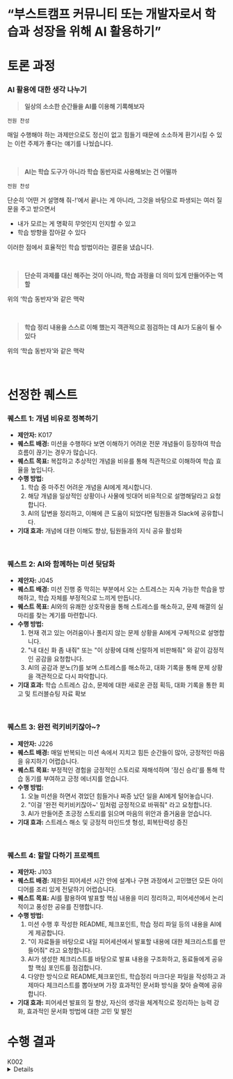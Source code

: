 # **“부스트캠프 커뮤니티 또는 개발자로서 학습과 성장을 위해 AI 활용하기”**

# 토론 과정

### **AI 활용에 대한 생각 나누기**

> **일상의 소소한 순간들을 AI를 이용해 기록해보자**
> 

`전원 찬성`

매일 수행해야 하는 과제만으로도 정신이 없고 힘들기 때문에 소소하게 환기시킬 수 있는 이런 주제가 좋다는 얘기를 나눴습니다. 
 
 &nbsp;
 
> **AI는 학습 도구가 아니라 학습 동반자로 사용해보는 건 어떨까**
> 

`전원 찬성` 

단순히 ‘어떤 거 설명해 줘-!’에서 끝나는 게 아니라, 그것을 바탕으로 파생되는 여러 질문을 주고 받으면서 

- 내가 모르는 게 명확히 무엇인지 인지할 수 있고
- 학습 방향을 잡아갈 수 있다

이러한 점에서 효율적인 학습 방법이라는 결론을 냈습니다. 
 
 &nbsp;
 
> **단순히 과제를 대신 해주는 것이 아니라, 학습 과정을 더 의미 있게 만들어주는 역할**
> 

위의 ‘학습 동반자’와 같은 맥락 
 
 &nbsp;
 
> **학습 정리 내용을 스스로 이해 했는지 객관적으로 점검하는 데 AI가 도움이 될 수 있다**
> 

위의 ‘학습 동반자’와 같은 맥락

 
 &nbsp;
 
# 선정한 퀘스트 
### **퀘스트 1: 개념 비유로 정복하기**

* **제안자:** K017 
* **퀘스트 배경:** 미션을 수행하다 보면 이해하기 어려운 전문 개념들이 등장하여 학습 흐름이 끊기는 경우가 많습니다.
* **퀘스트 목표:** 복잡하고 추상적인 개념을 비유를 통해 직관적으로 이해하여 학습 효율을 높입니다.
* **수행 방법:**
    1.  학습 중 마주친 어려운 개념을 AI에게 제시합니다.
    2.  해당 개념을 일상적인 상황이나 사물에 빗대어 비유적으로 설명해달라고 요청합니다.
    3.  AI의 답변을 정리하고, 이해에 큰 도움이 되었다면 팀원들과 Slack에 공유합니다.
* **기대 효과:** 개념에 대한 이해도 향상, 팀원들과의 지식 공유 활성화
 
 &nbsp;
 
### **퀘스트 2: AI와 함께하는 미션 뒷담화**

* **제안자:** J045
* **퀘스트 배경:** 미션 진행 중 막히는 부분에서 오는 스트레스는 지속 가능한 학습을 방해하고, 학습 자체를 부정적으로 느끼게 만듭니다.
* **퀘스트 목표:** AI와의 유쾌한 상호작용을 통해 스트레스를 해소하고, 문제 해결의 실마리를 찾는 계기를 마련합니다.
* **수행 방법:**
    1.  현재 겪고 있는 어려움이나 풀리지 않는 문제 상황을 AI에게 구체적으로 설명합니다.
    2.  "내 대신 화 좀 내줘" 또는 "이 상황에 대해 신랄하게 비판해줘" 와 같이 감정적인 공감을 요청합니다.
    3.  AI의 공감과 분노(?)를 보며 스트레스를 해소하고, 대화 기록을 통해 문제 상황을 객관적으로 다시 파악합니다.
* **기대 효과:** 학습 스트레스 감소, 문제에 대한 새로운 관점 획득, 대화 기록을 통한 회고 및 트러블슈팅 자료 확보
 
 &nbsp;
 
### **퀘스트 3: 완전 럭키비키잖아~?**

* **제안자:** J226
* **퀘스트 배경:** 매일 반복되는 미션 속에서 지치고 힘든 순간들이 많아, 긍정적인 마음을 유지하기 어렵습니다.
* **퀘스트 목표:** 부정적인 경험을 긍정적인 스토리로 재해석하며 '정신 승리'를 통해 학습 동기를 부여하고 긍정 에너지를 얻습니다.
* **수행 방법:**
    1.  오늘 미션을 하면서 겪었던 힘들거나 짜증 났던 일을 AI에게 털어놓습니다.
    2.  "이걸 '완전 럭키비키잖아~' 밈처럼 긍정적으로 바꿔줘" 라고 요청합니다.
    3.  AI가 만들어준 초긍정 스토리를 읽으며 마음의 위안과 즐거움을 얻습니다.
* **기대 효과:** 스트레스 해소 및 긍정적 마인드셋 형성, 회복탄력성 증진
 
 &nbsp;
 
### 퀘스트 4: 할말 다하기 프로젝트

* **제안자:** J103
* **퀘스트 배경:** 제한된 피어세션 시간 안에 설계나 구현 과정에서 고민했던 모든 아이디어를 조리 있게 전달하기 어렵습니다.
* **퀘스트 목표:** AI를 활용하여 발표할 핵심 내용을 미리 정리하고, 피어세션에서 논리적이고 풍성한 공유를 진행합니다.
* **수행 방법:**
    1.  미션 수행 후 작성한 README, 체크포인트, 학습 정리 파일 등의 내용을 AI에게 제공합니다.
    2.  "이 자료들을 바탕으로 내일 피어세션에서 발표할 내용에 대한 체크리스트를 만들어줘" 라고 요청합니다.
    3.  AI가 생성한 체크리스트를 바탕으로 발표 내용을 구조화하고, 동료들에게 공유할 핵심 포인트를 점검합니다.
    4.  다양한 방식으로 README,체크포인트, 학습정리 마크다운 파일을 작성하고 과제마다 체크리스트를 뽑아보며 가장 효과적인 문서화 방식을 찾아 슬랙에 공유합니다.
* **기대 효과:** 피어세션 발표의 질 향상, 자신의 생각을 체계적으로 정리하는 능력 강화, 효과적인 문서화 방법에 대한 고민 및 발전

# 수행 결과
<summary>K002</summary>
<details> 
 
 ### 퀘스트 1: 개념 비유로 정복하기 

 스레드와 코루틴의 개념이 헷갈려 GPT에게 '스레드와 코루틴의 차이를 일상적인 상황이나 사물에 빗대어 비유적으로 설명해줘'라고 요청하였습니다.  
 **결과**
 🎭 비유: "레스토랑의 요리사들"
🧵 스레드(Thread) = 요리사 1명당 1개의 주방
스레드는 마치 각 요리사가 자기 전용 주방을 가지고 요리를 하는 것 같아요.

한 명당 하나씩 독립된 주방이 있어서 동시에 여러 요리를 만들 수 있지만,
주방(메모리, 리소스) 공간이 많이 필요해요.

요리사가 많아질수록 주방도 더 많이 필요하고, 공간이 부족해지면 서로 부딪히거나
조율(스레드 간 동기화) 이 복잡해집니다.

🔸 장점: 동시에 여러 요리를 진짜로 동시에 가능
🔸 단점: 주방 공간도 많이 차지하고, 관리가 복잡하고 비쌈

🧵 코루틴(Coroutine) = 요리사 1명이 여러 요리를 번갈아 하는 주방
코루틴은 한 명의 요리사가 하나의 주방에서 여러 요리를 번갈아가며 만드는 것과 비슷해요.

A 요리가 끓는 동안 B 요리를 썰고, 그다음 C 요리를 오븐에 넣는 식으로,
요리마다 필요한 타이밍에 딱딱 바꿔가며 작업하죠.

이 요리사는 혼자지만 매우 똑똑해서 타이밍을 잘 조절해요.

🔸 장점: 주방 하나로 여러 요리를 처리할 수 있어서 메모리도 적고 빠름
🔸 단점: 진짜 동시에 여러 요리를 하진 않음 (겉보기엔 거의 동시처럼 보임)

**느낀점**
비유를 통해 학습하니 더 이해가 잘 되었습니다. 하지만 해당 비유가 적절한 것인지에 대한 고민을 할 필요가 있는 것 같습니다.
</details>
